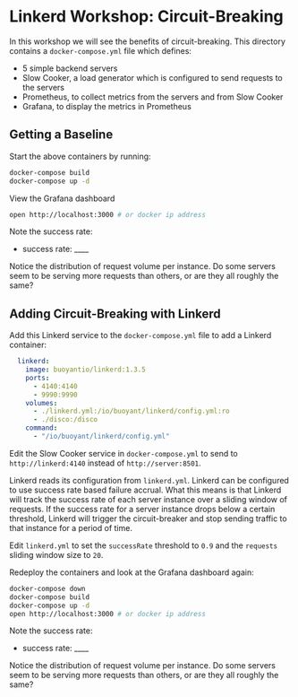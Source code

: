 # Linkerd Workshop: Circuit-Breaking

In this workshop we will see the benefits of circuit-breaking.  This
directory contains a `docker-compose.yml` file which defines:

* 5 simple backend servers
* Slow Cooker, a load generator which is configured to send requests to the servers
* Prometheus, to collect metrics from the servers and from Slow Cooker
* Grafana, to display the metrics in Prometheus

## Getting a Baseline

Start the above containers by running:

```bash
docker-compose build
docker-compose up -d
```

View the Grafana dashboard

```bash
open http://localhost:3000 # or docker ip address
```

Note the success rate:

* success rate: ____

Notice the distribution of request volume per instance.  Do some servers seem
to be serving more requests than others, or are they all roughly the same?

## Adding Circuit-Breaking with Linkerd

Add this Linkerd service to the `docker-compose.yml` file to add a Linkerd
container:

```yaml
  linkerd:
    image: buoyantio/linkerd:1.3.5
    ports:
      - 4140:4140
      - 9990:9990
    volumes:
      - ./linkerd.yml:/io/buoyant/linkerd/config.yml:ro
      - ./disco:/disco
    command:
      - "/io/buoyant/linkerd/config.yml"
```

Edit the Slow Cooker service in `docker-compose.yml` to send to 
`http://linkerd:4140` instead of `http://server:8501`.

Linkerd reads its configuration from `linkerd.yml`.  Linkerd can be configured
to use success rate based failure accrual.  What this means is that Linkerd will
track the success rate of each server instance over a sliding window of
requests.  If the success rate for a server instance drops below a certain
threshold, Linkerd will trigger the circuit-breaker and stop sending traffic
to that instance for a period of time.

Edit `linkerd.yml` to set the `successRate` threshold to `0.9` and the
`requests` sliding window size to `20`.

Redeploy the containers and look at the Grafana dashboard again:

```bash
docker-compose down
docker-compose build
docker-compose up -d
open http://localhost:3000 # or docker ip address
```

Note the success rate:

* success rate: ____

Notice the distribution of request volume per instance.  Do some servers seem
to be serving more requests than others, or are they all roughly the same?
